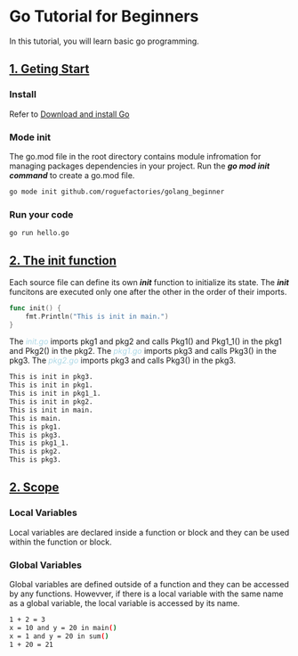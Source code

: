 # Go Tutorial for Beginners
In this tutorial, you will learn basic go programming.

## [1. Geting Start](https://github.com/roguefactories/golang_beginner/tree/main/01_Getting_Start)

### Install
Refer to [Download and install Go](https://golang.org/doc/install)

### Mode init
The go.mod file in the root directory contains module infromation for managing packages dependencies in your project. Run the ***go mod init command*** to create a go.mod file.
```bash
go mode init github.com/roguefactories/golang_beginner
```

### Run your code
```bash
go run hello.go
```

## [2. The init function](https://github.com/roguefactories/golang_beginner/tree/main/02_The_Init_Function)

Each source file can define its own ***init*** function to initialize its state. The ***init*** funcitons are executed only one after the other in the order of their imports.

```go
func init() {
	fmt.Println("This is init in main.")
}
```

The <span style="color:lightblue">*init.go*</span> imports pkg1 and pkg2 and calls Pkg1() and Pkg1_1() in the pkg1 and Pkg2() in the pkg2. The <span style="color:lightblue">*pkg1.go*</span> imports pkg3 and calls Pkg3() in the pkg3. The <span style="color:lightblue">*pkg2.go*</span> imports pkg3 and calls Pkg3() in the pkg3.

```bash
This is init in pkg3.
This is init in pkg1.
This is init in pkg1_1.
This is init in pkg2.
This is init in main.
This is main.
This is pkg1.
This is pkg3.
This is pkg1_1.
This is pkg2.
This is pkg3.
```

## [2. Scope](https://github.com/roguefactories/golang_beginner/tree/main/03_Scope)

### Local Variables
Local variables are declared inside a function or block and they can be used within the function or block.

### Global Variables
Global variables are defined outside of a function and they can be accessed by any functions. Howevver, if there is a local variable with the same name as a global variable, the local variable is accessed by its name.

```bash
1 + 2 = 3
x = 10 and y = 20 in main()
x = 1 and y = 20 in sum()
1 + 20 = 21
```
